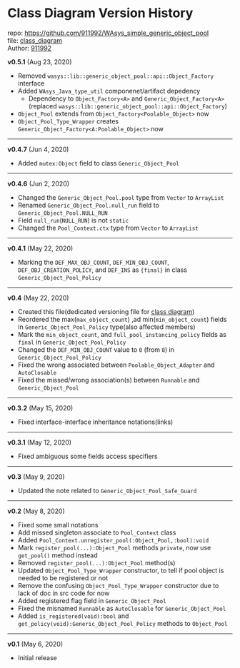# Class Diagram Version History
repo: https://github.com/911992/WAsys_simple_generic_object_pool  
file: [class_diagram](./_diagrams/class_diagram.svg)  
Author: [911992](https://github.com/911992)  

**v0.5.1** (Aug 23, 2020)

* Removed `wasys::lib::generic_object_pool::api::Object_Factory` interface
* Added `WAsys_Java_type_util` componenet/artifact depedency
    * Dependency to `Object_Factory<A>` and `Generic_Object_Factory<A>` (replaced `wasys::lib::generic_object_pool::api::Object_Factory`)
* `Object_Pool` extends from `Object_Factory<Poolable_Object>` now
* `Object_Pool_Type_Wrapper` creates `Generic_Object_Factory<A:Poolable_Object>` now

<hr/>

**v0.4.7** (Jun 4, 2020)

* Added `mutex:Object` field to class `Generic_Object_Pool`

<hr/>

**v0.4.6** (Jun 2, 2020)

* Changed the `Generic_Object_Pool.pool` type from `Vector` to `ArrayList`
* Renamed `Generic_Object_Pool.null_run` field to `Generic_Object_Pool.NULL_RUN`
* Field `null_run`(`NULL_RUN`) is not `static`
* Changed the `Pool_Context.ctx` type from `Vector` to `ArrayList`

<hr/>

**v0.4.1** (May 22, 2020)

* Marking the `DEF_MAX_OBJ_COUNT`, `DEF_MIN_OBJ_COUNT`, `DEF_OBJ_CREATION_POLICY`, and `DEF_INS` as `{final}` in class `Generic_Object_Pool_Policy`

<hr/>

**v0.4** (May 22, 2020)

* Created this file(dedicated versioning file for [class diagram](./_diagrams/class_diagram.uxf))
* Reordered the max(`max_object_count`) ,ad min(`min_object_count`) fields in `Generic_Object_Pool_Policy` type(also affected members)
* Mark the `min_object_count`, and `full_pool_instancing_policy` fields as `final` in `Generic_Object_Pool_Policy`
* Changed the `DEF_MIN_OBJ_COUNT` value to `0` (from `8`) in `Generic_Object_Pool_Policy`
* Fixed the wrong associated between `Poolable_Object_Adapter` and `AutoClosable`
* Fixed the missed/wrong association(s) between `Runnable` and `Generic_Object_Pool`

<hr/>  


**v0.3.2** (May 15, 2020)

* Fixed interface-interface inheritance notations(links)  

<hr/>  

**v0.3.1** (May 12, 2020)

* Fixed ambiguous some fields access specifiers 

<hr/>  

**v0.3** (May 9, 2020)

* Updated the note related to `Generic_Object_Pool_Safe_Guard`

<hr/>  

**v0.2** (May 8, 2020)

* Fixed some small notations
* Add missed singleton associate to `Pool_Context` class
* Added `Pool_Context.unregister_pool(:Object_Pool,:bool):void`
* Mark `register_pool(...):Object_Pool` methods `private`, now use `get_pool()` method instead
* Removed `register_pool(...):Object_Pool` method(s)
* Updated `Object_Pool_Type_Wrapper` constructor, to tell if pool object is needed to be registered or not
* Remove the confusing `Object_Pool_Type_Wrapper` constructor due to lack of doc in src code for now
* Added registered flag field in `Generic_Object_Pool`
* Fixed the misnamed `Runnable` as `AutoClosable` for `Generic_Object_Pool`
* Added `is_registered(void):bool` and `get_policy(void):Generic_Object_Pool_Policy` methods to `Object_Pool`

<hr/>  

**v0.1** (May 6, 2020)

* Initial release